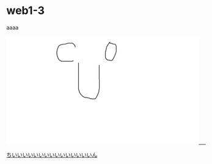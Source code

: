 # web1-3
aaaa
<!Codtype html >
<html>
<head>
 <meta charset="utf-8" />
<a name="ち"> </a>
<p><a href="https://github.com/numarsCU0/web1-1" />
<img src="https://raw.githubusercontent.com/numarsCU0/web1-1/master/CU0.bmp" alt="This is mark" />
</head>
<body>
　<p>ちいいいいいいいいいいいいいいいん</p>
</body>
</html>

